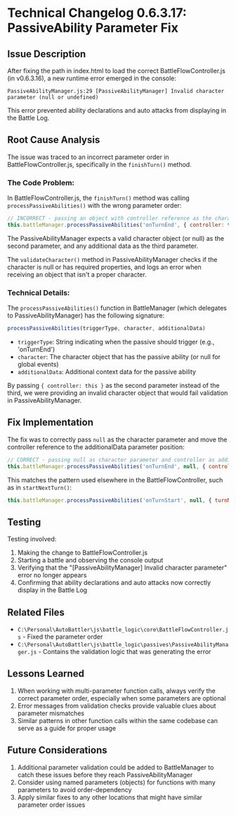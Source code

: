 # Technical Changelog 0.6.3.17: PassiveAbility Parameter Fix

## Issue Description

After fixing the path in index.html to load the correct BattleFlowController.js (in v0.6.3.16), a new runtime error emerged in the console:

```
PassiveAbilityManager.js:29 [PassiveAbilityManager] Invalid character parameter (null or undefined)
```

This error prevented ability declarations and auto attacks from displaying in the Battle Log.

## Root Cause Analysis

The issue was traced to an incorrect parameter order in BattleFlowController.js, specifically in the `finishTurn()` method.

### The Code Problem:

In BattleFlowController.js, the `finishTurn()` method was calling `processPassiveAbilities()` with the wrong parameter order:

```javascript
// INCORRECT - passing an object with controller reference as the character parameter
this.battleManager.processPassiveAbilities('onTurnEnd', { controller: this });
```

The PassiveAbilityManager expects a valid character object (or null) as the second parameter, and any additional data as the third parameter. 

The `validateCharacter()` method in PassiveAbilityManager checks if the character is null or has required properties, and logs an error when receiving an object that isn't a proper character.

### Technical Details:

The `processPassiveAbilities()` function in BattleManager (which delegates to PassiveAbilityManager) has the following signature:

```javascript
processPassiveAbilities(triggerType, character, additionalData)
```

- `triggerType`: String indicating when the passive should trigger (e.g., 'onTurnEnd')
- `character`: The character object that has the passive ability (or null for global events)
- `additionalData`: Additional context data for the passive ability

By passing `{ controller: this }` as the second parameter instead of the third, we were providing an invalid character object that would fail validation in PassiveAbilityManager.

## Fix Implementation

The fix was to correctly pass `null` as the character parameter and move the controller reference to the additionalData parameter position:

```javascript
// CORRECT - passing null as character parameter and controller as additionalData
this.battleManager.processPassiveAbilities('onTurnEnd', null, { controller: this });
```

This matches the pattern used elsewhere in the BattleFlowController, such as in `startNextTurn()`:

```javascript
this.battleManager.processPassiveAbilities('onTurnStart', null, { turnNumber: this.battleManager.currentTurn });
```

## Testing

Testing involved:
1. Making the change to BattleFlowController.js
2. Starting a battle and observing the console output
3. Verifying that the "[PassiveAbilityManager] Invalid character parameter" error no longer appears
4. Confirming that ability declarations and auto attacks now correctly display in the Battle Log

## Related Files

- `C:\Personal\AutoBattler\js\battle_logic\core\BattleFlowController.js` - Fixed the parameter order
- `C:\Personal\AutoBattler\js\battle_logic\passives\PassiveAbilityManager.js` - Contains the validation logic that was generating the error

## Lessons Learned

1. When working with multi-parameter function calls, always verify the correct parameter order, especially when some parameters are optional
2. Error messages from validation checks provide valuable clues about parameter mismatches
3. Similar patterns in other function calls within the same codebase can serve as a guide for proper usage

## Future Considerations

1. Additional parameter validation could be added to BattleManager to catch these issues before they reach PassiveAbilityManager
2. Consider using named parameters (objects) for functions with many parameters to avoid order-dependency
3. Apply similar fixes to any other locations that might have similar parameter order issues